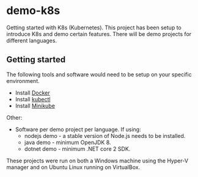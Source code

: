 # demo-k8s
Getting started with K8s (Kubernetes). This project has been setup to introduce K8s and demo certain features. 
There will be demo projects for different languages.

## Getting started
The following tools and software would need to be setup on your specific environment. 
* Install [Docker](https://docs.docker.com/engine/installation/)
* Install [kubectl](https://kubernetes.io/docs/tasks/tools/install-kubectl/)
* Install [Minikube](https://github.com/kubernetes/minikube)

Other:
* Software per demo project per language. If using:
    * nodejs demo - a stable version of Node.js needs to be installed.
    * java demo - minimum OpenJDK 8.
    * dotnet demo - minimum .NET core 2 SDK.

These projects were run on both a Windows machine using the Hyper-V manager and 
on Ubuntu Linux running on VirtualBox.
